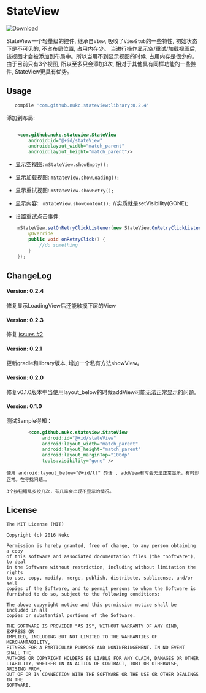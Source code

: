 # StateView

[ ![Download](https://api.bintray.com/packages/nukc/maven/StateView/images/download.svg) ](https://bintray.com/nukc/maven/StateView/_latestVersion)

StateView一个轻量级的控件, 继承自`View`, 吸收了`ViewStub`的一些特性, 初始状态下是不可见的, 不占布局位置, 占用内存少。
当进行操作显示空/重试/加载视图后, 该视图才会被添加到布局中。所以当用不到显示视图的时候, 占用内存是很少的。
由于目前只有3个视图, 所以至多只会添加3次, 相对于其他具有同样功能的一些控件, StateView更具有优势。


## Usage

```groovy
   compile 'com.github.nukc.stateview:library:0.2.4'
```

添加到布局:

```xml

    <com.github.nukc.stateview.StateView
        android:id="@+id/stateView"
        android:layout_width="match_parent"
        android:layout_height="match_parent"/>

```

- 显示空视图: ```mStateView.showEmpty();```
- 显示加载视图: ```mStateView.showLoading();```
- 显示重试视图: ```mStateView.showRetry();```
- 显示内容: ``` mStateView.showContent();```  //实质就是setVisibility(GONE);

- 设置重试点击事件:

```java
    mStateView.setOnRetryClickListener(new StateView.OnRetryClickListener() {
        @Override
        public void onRetryClick() {
            //do something
        }
    });

```

## ChangeLog

#### Version: 0.2.4
修复显示LoadingView后还能触摸下层的View

#### Version: 0.2.3
修复 [issues #2](https://github.com/nukc/StateView/issues/2)

#### Version: 0.2.1
更新gradle和library版本, 增加一个私有方法showView。

#### Version: 0.2.0
修复v0.1.0版本中当使用layout_below的时候addView可能无法正常显示的问题。

#### Version: 0.1.0
测试Sample得知：
```xml
        <com.github.nukc.stateview.StateView
             android:id="@+id/stateView"
             android:layout_width="match_parent"
             android:layout_height="match_parent"
             android:layout_marginTop="100dp"
             tools:visibility="gone" />
```
    使用 android:layout_below="@+id/ll" 的话 , addView有时会无法正常显示，有时却正常。在寻找问题。。

    3个按钮错乱多按几次，有几率会出现不显示的情况。



## License

    The MIT License (MIT)

    Copyright (c) 2016 Nukc

    Permission is hereby granted, free of charge, to any person obtaining a copy
    of this software and associated documentation files (the "Software"), to deal
    in the Software without restriction, including without limitation the rights
    to use, copy, modify, merge, publish, distribute, sublicense, and/or sell
    copies of the Software, and to permit persons to whom the Software is
    furnished to do so, subject to the following conditions:

    The above copyright notice and this permission notice shall be included in all
    copies or substantial portions of the Software.

    THE SOFTWARE IS PROVIDED "AS IS", WITHOUT WARRANTY OF ANY KIND, EXPRESS OR
    IMPLIED, INCLUDING BUT NOT LIMITED TO THE WARRANTIES OF MERCHANTABILITY,
    FITNESS FOR A PARTICULAR PURPOSE AND NONINFRINGEMENT. IN NO EVENT SHALL THE
    AUTHORS OR COPYRIGHT HOLDERS BE LIABLE FOR ANY CLAIM, DAMAGES OR OTHER
    LIABILITY, WHETHER IN AN ACTION OF CONTRACT, TORT OR OTHERWISE, ARISING FROM,
    OUT OF OR IN CONNECTION WITH THE SOFTWARE OR THE USE OR OTHER DEALINGS IN THE
    SOFTWARE.